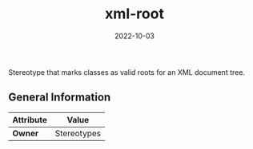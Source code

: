﻿---
title: xml-root
toc: false
type: specs
date: "2022-10-03"
draft: false
specification: VEC
version: 2.0.1
documentType: "Recommendation"
elementType: Class
classes:
  - xml-root
menu_name: vec-2.0.1
---
Stereotype that marks classes as valid roots for an XML&#160;document tree.

## General Information

| Attribute               | Value |
|-------------------------|-------|
| **Owner**               | Stereotypes |
